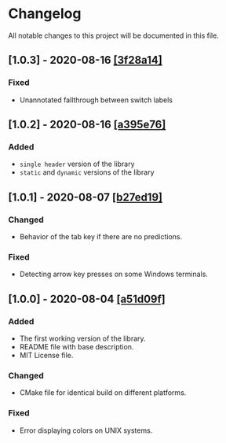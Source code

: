 # Changelog

All notable changes to this project will be documented in this file.

## [1.0.3] - 2020-08-16 [[3f28a14]](https://github.com/DieTime/CLI-Autocomplete/commit/3f28a14)

### Fixed 

- Unannotated fallthrough between switch labels

## [1.0.2] - 2020-08-16 [[a395e76]](https://github.com/DieTime/CLI-Autocomplete/commit/a395e76)

### Added 

- `single header` version of the library
- `static` and `dynamic` versions of the library


## [1.0.1] - 2020-08-07 [[b27ed19]](https://github.com/DieTime/CLI-Autocomplete/commit/b27ed19)

### Changed 

- Behavior of the tab key if there are no predictions.

### Fixed

- Detecting arrow key presses on some Windows terminals.


## [1.0.0] - 2020-08-04 [[a51d09f]](https://github.com/DieTime/CLI-Autocomplete/commit/a51d09f)

### Added

- The first working version of the library.
- README file with base description.
- MIT License file.

### Changed 

- CMake file for identical build on different platforms.

### Fixed

- Error displaying colors on UNIX systems.